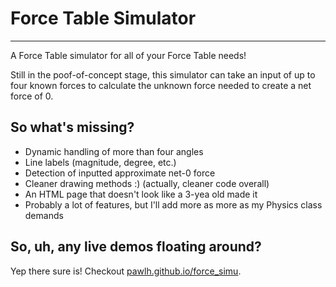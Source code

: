 # Force Table Simulator
***
A Force Table simulator for all of your Force Table needs!

Still in the poof-of-concept stage, this simulator can take an input of up to four known forces to calculate the unknown force needed to create a net force of 0.

## So what's missing?
+ Dynamic handling of more than four angles
+ Line labels (magnitude, degree, etc.)
+ Detection of inputted approximate net-0 force
+ Cleaner drawing methods :) (actually, cleaner code overall)
+ An HTML page that doesn't look like a 3-yea old made it
+ Probably a lot of features, but I'll add more as more as my Physics class demands

## So, uh, any live demos floating around?
Yep there sure is! Checkout [pawlh.github.io/force_simu](https://pawlh.github.com/force_simu).
